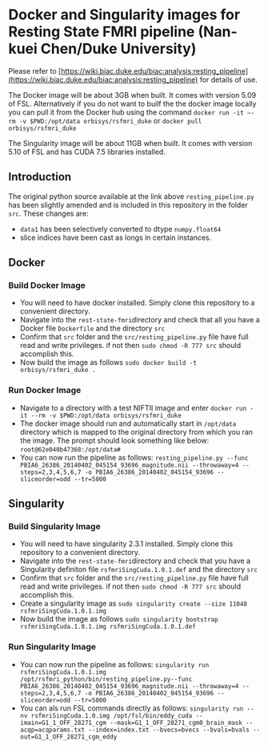 #  Docker and Singularity images for Resting State FMRI pipeline (Nan-kuei Chen/Duke University) 
Please refer to [https://wiki.biac.duke.edu/biac:analysis:resting_pipeline](https://wiki.biac.duke.edu/biac:analysis:resting_pipeline) for details of use.

The Docker image will be about 3GB when built. It comes with version 5.09 of FSL.
Alternatively if you do not want to builf the the docker image locally you can pull it from the Docker hub using the command `docker run -it —-rm -v $PWD:/opt/data orbisys/rsfmri_duke` or `docker pull orbisys/rsfmri_duke`

The Singularity image will be about 11GB when built. It comes with version 5.10 of FSL and has CUDA 7.5 libraries installed.

## Introduction
The original python source available at the link above `resting_pipeline.py` has been slightly amended and is included in this repository in the folder `src`. These changes are:

* `data1` has been selectively converted to dtype `numpy.float64`
* slice indices have been cast as longs in certain instances.

## Docker

### Build Docker Image

* You will need to have docker installed. Simply clone this repository to a convenient directory.
* Navigate into the `rest-state-fmri`directory and check that all you have a Docker file `Dockerfile` and the directory `src`
* Confirm that `src` folder and the `src/resting_pipeline.py` file have full read and write privileges. if not then `sudo chmod -R 777 src` should accomplish this.
* Now build the image as follows `sudo docker build -t orbisys/rsfmri_duke .`


### Run Docker Image

* Navigate to a directory with a test NIFTII image and enter `docker run -it --rm -v $PWD:/opt/data orbisys/rsfmri_duke`
* The docker image should run and automatically start in `/opt/data` directory which is mapped to the original directory from which you ran the image. The prompt should look something like below:  
`root@62e040b47368:/opt/data#`
* You can now run the pipeline as follows: `resting_pipeline.py --func PBIA6_26386_20140402_045154_93696_magnitude.nii --throwaway=4 --steps=2,3,4,5,6,7 -o PBIA6_26386_20140402_045154_93696 --sliceorder=odd --tr=5000`


## Singularity

### Build Singularity Image

* You will need to have singularity 2.3.1 installed. Simply clone this repository to a convenient directory.
* Navigate into the `rest-state-fmri`directory and check that you have a Singularity definiton file `rsfmriSingCuda.1.0.1.def` and the directory `src`
* Confirm that `src` folder and the `src/resting_pipeline.py` file have full read and write privileges. if not then `sudo chmod -R 777 src` should accomplish this.
* Create a singularity image as `sudo singularity create --size 11048 rsfmriSingCuda.1.0.1.img`
* Now build the image as follows `sudo singularity bootstrap rsfmriSingCuda.1.0.1.img rsfmriSingCuda.1.0.1.def`

### Run Singularity Image
* You can now run the pipeline as follows: `singularity run rsfmriSingCuda.1.0.1.img /opt/rsfmri_python/bin/resting_pipeline.py--func PBIA6_26386_20140402_045154_93696_magnitude.nii --throwaway=4 --steps=2,3,4,5,6,7 -o PBIA6_26386_20140402_045154_93696 --sliceorder=odd --tr=5000`
* You can als run FSL commands directly as follows: `singularity run --nv rsfmriSingCuda.1.0.img /opt/fsl/bin/eddy_cuda --imain=G1_1_OFF_28271_cgm --mask=G1_1_OFF_28271_cgm0_brain_mask --acqp=acqparams.txt --index=index.txt --bvecs=bvecs --bvals=bvals --out=G1_1_OFF_28271_cgm_eddy`